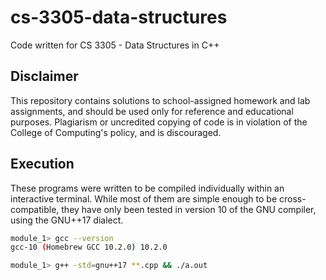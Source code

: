# cs-3305-data-structures

Code written for CS 3305 - Data Structures in C++

## Disclaimer

This repository contains solutions to school-assigned homework and lab assignments, and should be used only for reference and educational purposes. Plagiarism or uncredited copying of code is in violation of the College of Computing's policy, and is discouraged.

## Execution

These programs were written to be compiled individually within an interactive terminal. While most of them are simple enough to be cross-compatible, they have only been tested in version 10 of the GNU compiler, using the GNU++17 dialect.

```sh
module_1> gcc --version
gcc-10 (Homebrew GCC 10.2.0) 10.2.0

module_1> g++ -std=gnu++17 **.cpp && ./a.out
```
